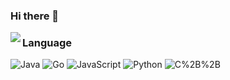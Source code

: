 ### Hi there 👋



<img align="left" src="https://github-readme-stats.vercel.app/api?username=Tptogiar&show_icons=true"/>

### Language

![Java](https://img.shields.io/badge/-Go-b0d3ff?style=flat&logo=openjdk&logoColor=001cd1)
![Go](https://img.shields.io/badge/-Go-b0d3ff?style=flat&logo=go&logoColor=001cd1)
![JavaScript](https://img.shields.io/badge/-Go-b0d3ff?style=flat&logo=javascript&logoColor=001cd1)
![Python](https://img.shields.io/badge/-Go-b0d3ff?style=flat&logo=python&logoColor=001cd1)
![C%2B%2B](https://img.shields.io/badge/-C/C%2B%2B-b0d3ff?style=flat&logo=cplusplus&logoColor=001cd1)



<!--
**Tptogiar/Tptogiar** is a ✨ _special_ ✨ repository because its `README.md` (this file) appears on your GitHub profile.

Here are some ideas to get you started:

- 🔭 I’m currently working on ...
- 🌱 I’m currently learning ...
- 👯 I’m looking to collaborate on ...
- 🤔 I’m looking for help with ...
- 💬 Ask me about ...
- 📫 How to reach me: ...
- 😄 Pronouns: ...
- ⚡ Fun fact: ...
-->
